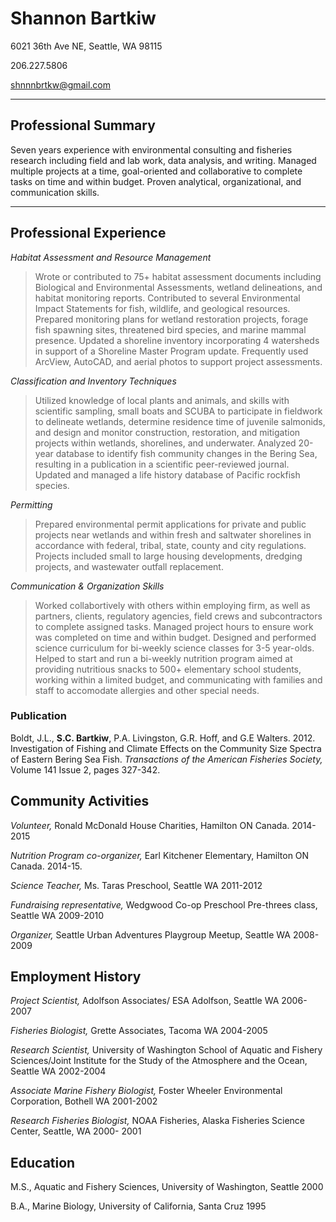 # Shannon Bartkiw

6021 36th Ave NE, Seattle, WA 98115

206.227.5806

shnnnbrtkw@gmail.com


---

## Professional Summary
Seven years experience with environmental consulting and fisheries research including field and lab work, data analysis, and writing. Managed multiple projects at a time, goal-oriented and collaborative to complete tasks on time and within budget. Proven analytical, organizational, and communication skills. 

---

## Professional Experience
*Habitat Assessment and Resource Management*

> Wrote or contributed to 75+ habitat assessment documents including Biological and Environmental Assessments, wetland delineations, and habitat monitoring reports. Contributed to several Environmental Impact Statements for fish, wildlife, and geological resources. Prepared monitoring plans for wetland restoration projects, forage fish spawning sites, threatened bird species, and marine mammal presence. Updated a shoreline inventory incorporating 4 watersheds in support of a Shoreline Master Program update. Frequently used ArcView, AutoCAD, and aerial photos to support project assessments. 

*Classification and Inventory Techniques*

> Utilized knowledge of local plants and animals, and skills with scientific sampling, small boats and SCUBA to participate in fieldwork to delineate wetlands, determine residence time of juvenile salmonids, and design and monitor construction, restoration, and mitigation projects within wetlands, shorelines, and underwater.  Analyzed 20-year database to identify fish community changes in the Bering Sea, resulting in a publication in a scientific peer-reviewed journal. Updated and managed a life history database of Pacific rockfish species. 

*Permitting*

> Prepared environmental permit applications for private and public projects near wetlands and within fresh and saltwater shorelines in accordance with federal, tribal, state, county and city regulations. Projects included small to large housing developments, dredging projects, and wastewater outfall replacement.    

*Communication & Organization Skills*

> Worked collabortively with others within employing firm, as well as partners, clients, regulatory agencies, field crews and subcontractors to complete assigned tasks. Managed project hours to ensure work was completed on time and within budget. Designed and performed science curriculum for bi-weekly science classes for 3-5 year-olds. Helped to start and run a bi-weekly nutrition program aimed at providing nutritious snacks to 500+ elementary school students, working within a limited budget, and communicating with families and staff to accomodate allergies and other special needs.

### Publication
Boldt, J.L., **S.C. Bartkiw**, P.A. Livingston, G.R. Hoff, and G.E Walters. 2012. Investigation of Fishing and Climate Effects on the Community Size Spectra of Eastern Bering Sea Fish. *Transactions of the American Fisheries Society,* Volume 141 Issue 2, pages 327-342.  

## Community Activities
*Volunteer,* Ronald McDonald House Charities, Hamilton ON Canada. 2014-2015

*Nutrition Program co-organizer,* Earl Kitchener Elementary, Hamilton ON Canada. 2014-15.

*Science Teacher,* Ms. Taras Preschool, Seattle WA 2011-2012

*Fundraising representative,* Wedgwood Co-op Preschool Pre-threes class, Seattle WA 2009-2010

*Organizer,* Seattle Urban Adventures Playgroup Meetup, Seattle WA 2008-2009


## Employment History
*Project Scientist,*  Adolfson Associates/ ESA Adolfson, Seattle WA 2006-2007

*Fisheries Biologist,*  Grette Associates, Tacoma WA 2004-2005

*Research Scientist,*  University of Washington School of Aquatic and Fishery Sciences/Joint Institute for the Study of the Atmosphere and the Ocean, Seattle WA 2002-2004

*Associate Marine Fishery Biologist,*  Foster Wheeler Environmental Corporation, Bothell WA 2001-2002

*Research Fisheries Biologist,*  NOAA Fisheries, Alaska Fisheries Science Center, Seattle, WA 2000- 2001

## Education

M.S., Aquatic and Fishery Sciences, University of Washington, Seattle 2000

B.A., Marine Biology, University of California, Santa Cruz 1995
